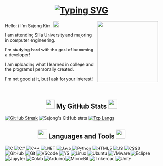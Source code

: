 <h1 align="center">
  <a href="https://git.io/typing-svg">
    <img src="https://readme-typing-svg.demolab.com?font=verdana&size=30&duration=4000&pause=400&color=EFF76B&background=FFFFFF00&random=false&width=435&lines=Hello+Programming+World!;There+is+Sujong's+GitHub+%3A);Nice+To+Meet+You+%F0%9F%98%8E" alt="Typing SVG" />
  </a>
</h1>
<a href="#"><img align="right" src="https://github.com/blackcater/blackcater/raw/main/images/banner.gif" width="200 " height="200" /></a>
<p>Hello :) I'm Sujong Kim.</a> <img src="https://github.com/blackcater/blackcater/raw/main/images/Hi.gif" width="20 " height="20" /></p> 
<p>I am attending Silla University and majoring in computer engineering.</p>

<p>I'm studying hard with the goal of becoming a developer!</p>

<p>I am uploading what I learned in college and the programs I personally created.</p>

<p>I'm not good at it, but I ask for your interest!</p><br>

<h2 align="center">
  <img src="https://raw.githubusercontent.com/innng/innng/master/assets/kyubey.gif" height="30" /> My GitHub Stats <img src="https://raw.githubusercontent.com/innng/innng/master/assets/kyubey.gif" height="30" />
</h2>

[![GitHub Streak](https://streak-stats.demolab.com?user=rlatnwhd&card_width=450)](https://git.io/streak-stats)
![Sujong's GitHub stats](https://github-readme-stats.vercel.app/api?username=rlatnwhd&show_icons=true&theme=default&card_width=450)
[![Top Langs](https://github-readme-stats.vercel.app/api/top-langs/?username=rlatnwhd&layout=compact&theme=default&langs_count=8&card_width=450)](https://github.com/anuraghazra/github-readme-stats)
  

<h2 align="center">
  <img src="https://emojis.slackmojis.com/emojis/images/1588315024/8823/hyperkitty.gif?1588315024" width="30" /> Languages and Tools <img src="https://emojis.slackmojis.com/emojis/images/1588315024/8823/hyperkitty.gif?1588315024" width="30" />
</h2>

![C](https://img.shields.io/badge/-C-1F5BFF?style=badge&logo=c)
![C#](https://img.shields.io/badge/-C%23-512BD4?style=badge&logo=csharp)
![C++](https://img.shields.io/badge/-C++-00599C?style=badge&logo=cplusplus)
![.NET](https://img.shields.io/badge/-.NET-512BD4?style=badge&logo=dotnet)
![Java](https://img.shields.io/badge/-Java-E34A86?stylebadge&logo=java)
![Python](https://img.shields.io/badge/-Python-black?style=badge&logo=Python)
![HTML5](https://img.shields.io/badge/-HTML5-E34F26?style=badge&logo=html5&logoColor=white)
![JS](https://img.shields.io/badge/-Javascript-yellow?style=badge&logo=html5&logoColor=white)
![CSS3](https://img.shields.io/badge/-CSS3-1572B6?style=badge&logo=css3)
![GitHub](https://img.shields.io/badge/-GitHub-181717?style=badge&logo=github)
![Git](https://img.shields.io/badge/-Git-FF9933?style=badge&logo=git)
![VSCode](https://img.shields.io/badge/-VSCode-007ACC?style=badge&logo=visual-studio-code)
![VS](https://img.shields.io/badge/-Visual%20Studio-5C2D91?style=badge&logo=visual-studio)
![Linux](https://img.shields.io/badge/-Linux-FCC624?style=badge&logo=Linux&logoColor=white)
![Ubuntu](https://img.shields.io/badge/-ubuntu-2E2E2E?style=badgee&logo=ubuntu)
![VMware](https://img.shields.io/badge/-VMware-FCCF00?style=badge&logo=VMware)
![Eclipse](https://img.shields.io/badge/-Eclipse-2C2255?style=badge&logo=eclipse)
![Jupyter](https://img.shields.io/badge/-Jupyter-FDFFBC?style=flat-badge&logo=jupyter)
![Colab](https://img.shields.io/badge/-Colab-F9AB00?style=badge&logo=googlecolab&logoColor=white)
![Arduino](https://img.shields.io/badge/-Arduino-00878F?style=badge&logo=arduino&logoColor=white)
![Micro:Bit](https://img.shields.io/badge/-Micro:Bit-00ED00?style=badge&logo=microbit&logoColor=white)
![Tinkercad](https://img.shields.io/badge/-Tinkercad-1477D1?style=badge&logo=tinkercad)
![Unity](https://img.shields.io/badge/-Unity-A0A0A0?style=badge&logo=unity)


